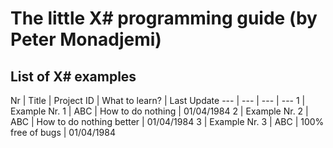 ﻿# The little X# programming guide (by Peter Monadjemi)

## List of X# examples

Nr | Title | Project ID | What to learn? | Last Update
--- | --- | --- | ---
1 | Example Nr. 1 | ABC | How to do nothing | 01/04/1984
2 | Example Nr. 2 | ABC | How to do nothing better | 01/04/1984
3 | Example Nr. 3 | ABC | 100% free of bugs | 01/04/1984
